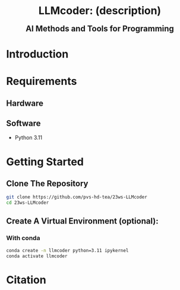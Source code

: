 <h1 align="center" style="margin-top: 0px;">LLMcoder: (description)</h1>
<h2 align="center" style="margin-top: 0px;">AI Methods and Tools for Programming</h2>


# Introduction
# Requirements
## Hardware
## Software
- Python 3.11
# Getting Started
## Clone The Repository

```bash
git clone https://github.com/pvs-hd-tea/23ws-LLMcoder
cd 23ws-LLMcoder
```

## Create A Virtual Environment (optional):

### With conda

```bash
conda create -n llmcoder python=3.11 ipykernel
conda activate llmcoder
```


# Citation
